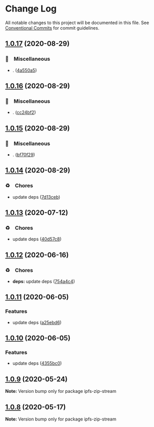 # Change Log

All notable changes to this project will be documented in this file.
See [Conventional Commits](https://conventionalcommits.org) for commit guidelines.

## [1.0.17](https://github.com/bluelovers/ws-ipfs/compare/ipfs-zip-stream@1.0.16...ipfs-zip-stream@1.0.17) (2020-08-29)


### 🔖　Miscellaneous

* . ([4a550a5](https://github.com/bluelovers/ws-ipfs/commit/4a550a55ccd04d245d5935914d091a879986a8f2))





## [1.0.16](https://github.com/bluelovers/ws-ipfs/compare/ipfs-zip-stream@1.0.15...ipfs-zip-stream@1.0.16) (2020-08-29)


### 🔖　Miscellaneous

* . ([cc24bf2](https://github.com/bluelovers/ws-ipfs/commit/cc24bf22e5f25f217df7c54b8671a476e5da575d))





## [1.0.15](https://github.com/bluelovers/ws-ipfs/compare/ipfs-zip-stream@1.0.14...ipfs-zip-stream@1.0.15) (2020-08-29)


### 🔖　Miscellaneous

* . ([bf70f29](https://github.com/bluelovers/ws-ipfs/commit/bf70f298426c11645d5343255656fa72e0cae844))





## [1.0.14](https://github.com/bluelovers/ws-ipfs/compare/ipfs-zip-stream@1.0.13...ipfs-zip-stream@1.0.14) (2020-08-29)


### ♻️　Chores

* update deps ([7d13ceb](https://github.com/bluelovers/ws-ipfs/commit/7d13cebfde55dff62632755bfbec0af492495dc7))





## [1.0.13](https://github.com/bluelovers/ws-ipfs/compare/ipfs-zip-stream@1.0.12...ipfs-zip-stream@1.0.13) (2020-07-12)


### ♻️　Chores

* update deps ([40d57c8](https://github.com/bluelovers/ws-ipfs/commit/40d57c83e126c495aaf515ca8ac8cd02db848fc0))





## [1.0.12](https://github.com/bluelovers/ws-ipfs/compare/ipfs-zip-stream@1.0.11...ipfs-zip-stream@1.0.12) (2020-06-16)


### ♻️　Chores

* **deps:**  update deps ([754a4c4](https://github.com/bluelovers/ws-ipfs/commit/754a4c4a714d3d256500b319473ce610f876b442))





## [1.0.11](https://github.com/bluelovers/ws-ipfs/compare/ipfs-zip-stream@1.0.10...ipfs-zip-stream@1.0.11) (2020-06-05)


### Features

* update deps ([a25ebd6](https://github.com/bluelovers/ws-ipfs/commit/a25ebd688ccfd54f164b3ff89cf6cdb2e7f6e478))





## [1.0.10](https://github.com/bluelovers/ws-ipfs/compare/ipfs-zip-stream@1.0.9...ipfs-zip-stream@1.0.10) (2020-06-05)


### Features

* update deps ([4355bc0](https://github.com/bluelovers/ws-ipfs/commit/4355bc0161fa03725b7455cee33ac834a99b7cd9))





## [1.0.9](https://github.com/bluelovers/ws-ipfs/compare/ipfs-zip-stream@1.0.8...ipfs-zip-stream@1.0.9) (2020-05-24)

**Note:** Version bump only for package ipfs-zip-stream





## [1.0.8](https://github.com/bluelovers/ws-ipfs/compare/ipfs-zip-stream@1.0.7...ipfs-zip-stream@1.0.8) (2020-05-17)

**Note:** Version bump only for package ipfs-zip-stream
